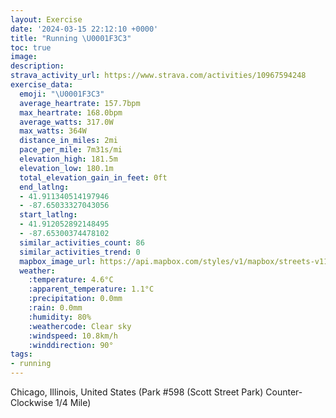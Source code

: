 ```yaml
---
layout: Exercise
date: '2024-03-15 22:12:10 +0000'
title: "Running \U0001F3C3"
toc: true
image:
description:
strava_activity_url: https://www.strava.com/activities/10967594248
exercise_data:
  emoji: "\U0001F3C3"
  average_heartrate: 157.7bpm
  max_heartrate: 168.0bpm
  average_watts: 317.0W
  max_watts: 364W
  distance_in_miles: 2mi
  pace_per_mile: 7m31s/mi
  elevation_high: 181.5m
  elevation_low: 180.1m
  total_elevation_gain_in_feet: 0ft
  end_latlng:
  - 41.911340514197946
  - -87.65033327043056
  start_latlng:
  - 41.912052892148495
  - -87.65300374478102
  similar_activities_count: 86
  similar_activities_trend: 0
  mapbox_image_url: https://api.mapbox.com/styles/v1/mapbox/streets-v11/static/path-5+787af2-1.0(g%7Bx~Fbk~uOCmAE_%40%40YDOt%40%7B%40v%40sABa%40Jc%40BYEY%3FOHW%40YJ_%40AkJGyC%40aBCoAGoHZEb%40QbA%3F%60%40CJ%40DBBRAfDBxABNNRVNJ%40fAGRCPKLSDO%40%5DC%7DBEk%40IUKOQIUCs%40De%40HOLMZEXDhC%40%60%40HTRTRH%60BELENMHWD%5BIsDEOMQOK%5DES%3FcALKFIJOb%40%3FNBf%40%3FbAB%7C%40HTLRPJP%40X%3Fz%40MVQPY%40QEcA%40cAEq%40O_%40KIYIQAk%40BQBQHONKTCLARAz%40FdBDTPVVLjA%40PATOLOHY%3F%5BGaDCMMYOMQES%40%5DB_AC%5DKOK%7BA%3FOFGJBn%40AvBDbAFp%40GbCAnBFtFGhCMBCBIjA),pin-s-s+e5b22e(-87.65122,41.91172),pin-s-f+89ae00(-87.64861000000013,41.91099999999996)/auto/800x800?access_token=pk.eyJ1Ijoiam9zaGJlY2ttYW4iLCJhIjoiY205eWR2aDd1MWZ6djJrbXc4a3M0bWZleiJ9.XiG9OWkNcZk2QzjJbxLB4A
  weather:
    :temperature: 4.6°C
    :apparent_temperature: 1.1°C
    :precipitation: 0.0mm
    :rain: 0.0mm
    :humidity: 80%
    :weathercode: Clear sky
    :windspeed: 10.8km/h
    :winddirection: 90°
tags:
- running
---
```

Chicago, Illinois, United States (Park #598 (Scott Street Park) Counter-Clockwise 1/4 Mile)
